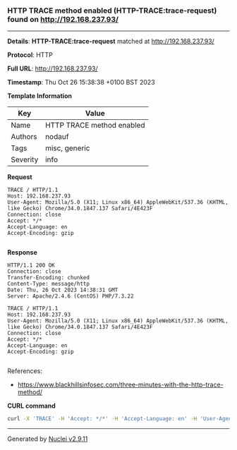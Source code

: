 ### HTTP TRACE method enabled (HTTP-TRACE:trace-request) found on http://192.168.237.93/

----
**Details**: **HTTP-TRACE:trace-request** matched at http://192.168.237.93/

**Protocol**: HTTP

**Full URL**: http://192.168.237.93/

**Timestamp**: Thu Oct 26 15:38:38 +0100 BST 2023

**Template Information**

| Key | Value |
| --- | --- |
| Name | HTTP TRACE method enabled |
| Authors | nodauf |
| Tags | misc, generic |
| Severity | info |

**Request**
```http
TRACE / HTTP/1.1
Host: 192.168.237.93
User-Agent: Mozilla/5.0 (X11; Linux x86_64) AppleWebKit/537.36 (KHTML, like Gecko) Chrome/34.0.1847.137 Safari/4E423F
Connection: close
Accept: */*
Accept-Language: en
Accept-Encoding: gzip


```

**Response**
```http
HTTP/1.1 200 OK
Connection: close
Transfer-Encoding: chunked
Content-Type: message/http
Date: Thu, 26 Oct 2023 14:38:31 GMT
Server: Apache/2.4.6 (CentOS) PHP/7.3.22

TRACE / HTTP/1.1
Host: 192.168.237.93
User-Agent: Mozilla/5.0 (X11; Linux x86_64) AppleWebKit/537.36 (KHTML, like Gecko) Chrome/34.0.1847.137 Safari/4E423F
Connection: close
Accept: */*
Accept-Language: en
Accept-Encoding: gzip


```

References: 
- https://www.blackhillsinfosec.com/three-minutes-with-the-http-trace-method/

**CURL command**
```sh
curl -X 'TRACE' -H 'Accept: */*' -H 'Accept-Language: en' -H 'User-Agent: Mozilla/5.0 (X11; Linux x86_64) AppleWebKit/537.36 (KHTML, like Gecko) Chrome/34.0.1847.137 Safari/4E423F' 'http://192.168.237.93/'
```

----

Generated by [Nuclei v2.9.11](https://github.com/projectdiscovery/nuclei)